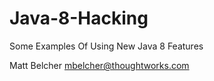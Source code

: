 Java-8-Hacking
==============

Some Examples Of Using New Java 8 Features 

Matt Belcher <mbelcher@thoughtworks.com>
